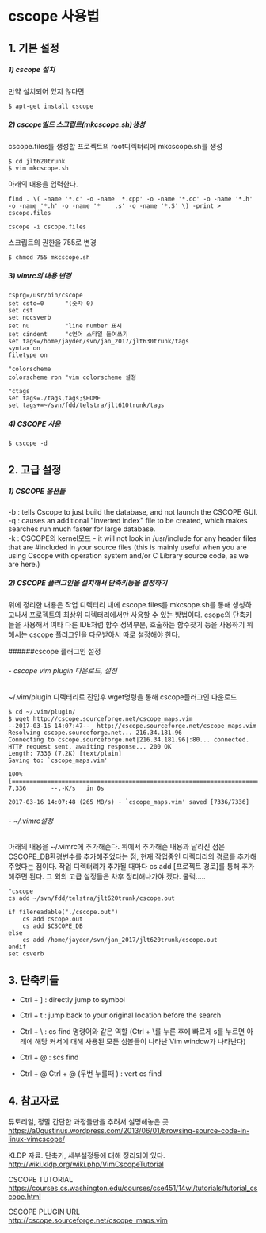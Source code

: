 # cscope 사용법  
## 1. 기본 설정  
##### 1) cscope 설치  
만약 설치되어 있지 않다면  
```{.bash}
$ apt-get install cscope  
```

##### 2) cscope빌드 스크립트(mkcscope.sh)생성  
cscope.files를 생성할 프로젝트의 root디렉터리에 mkcscope.sh를 생성  
```{.bash}
$ cd jlt620trunk  
$ vim mkcscope.sh  
```

아래의 내용을 입력한다.  
```{.bash}
find . \( -name '*.c' -o -name '*.cpp' -o -name '*.cc' -o -name '*.h' -o -name '*.h' -o -name '*    .s' -o -name '*.S' \) -print > cscope.files

cscope -i cscope.files  
```

스크립트의 권한을 755로 변경  
```{.bash}
$ chmod 755 mkcscope.sh  
```

##### 3) vimrc의 내용 변경  
```{bash}
csprg=/usr/bin/cscope
set csto=0      "(숫자 0)
set cst
set nocsverb
set nu          "line number 표시
set cindent     "c언어 스타일 들여쓰기
set tags=/home/jayden/svn/jan_2017/jlt630trunk/tags
syntax on
filetype on

"colorscheme
colorscheme ron "vim colorscheme 설정

"ctags
set tags=./tags,tags;$HOME
set tags+=~/svn/fdd/telstra/jlt610trunk/tags
```

##### 4) CSCOPE 사용
```{.bash}
$ cscope -d
```

## 2. 고급 설정
##### 1) CSCOPE 옵션들
-b : tells Cscope to just build the database, and not launch the CSCOPE GUI.  
-q : causes an additional "inverted index" file to be created, which makes searches run much faster for large database.  
-k : CSCOPE의 kernel모드 - it will not look in /usr/include for any header files that are #included in your source files (this is mainly useful when you are using Cscope with operation system and/or C Library source code, as we are here.)  

##### 2) CSCOPE 플러그인을 설치해서 단축키등을 설정하기  
위에 정리한 내용은 작업 디렉터리 내에 cscope.files를 mkcsope.sh를 통해 생성하고나서 프로젝트의 최상위 디렉터리에서만 사용할 수 있는 방법이다. csope의 단축키들을 사용해서 여타 다른 IDE처럼 함수 정의부분, 호출하는 함수찾기 등을 사용하기 위해서는 cscope 플러그인을 다운받아서 따로 설정해야 한다.

######cscope 플러그인 설정
###### - cscope vim plugin 다운로드, 설정
~/.vim/plugin 디렉터리로 진입후 wget명령을 통해 cscope플러그인 다운로드
```{.bash}
$ cd ~/.vim/plugin/
$ wget http://cscope.sourceforge.net/cscope_maps.vim
--2017-03-16 14:07:47--  http://cscope.sourceforge.net/cscope_maps.vim
Resolving cscope.sourceforge.net... 216.34.181.96
Connecting to cscope.sourceforge.net|216.34.181.96|:80... connected.
HTTP request sent, awaiting response... 200 OK
Length: 7336 (7.2K) [text/plain]
Saving to: `cscope_maps.vim'

100%[==========================================================================>] 7,336       --.-K/s   in 0s

2017-03-16 14:07:48 (265 MB/s) - `cscope_maps.vim' saved [7336/7336]
```
###### - ~/.vimrc설정
아래의 내용을 ~/.vimrc에 추가해준다. 위에서 추가해준 내용과 달라진 점은 CSCOPE_DB환경변수를 추가해주었다는 점, 현재 작업중인 디렉터리의 경로를 추가해주었다는 점이다. 작업 디렉터리가 추가될 때마다 cs add [프로젝트 경로]를 통해 추가해주면 된다. 그 외의 고급 설정들은 차후 정리해나가야 겠다. 쿨럭.....
```{.bash}
"cscope
cs add ~/svn/fdd/telstra/jlt620trunk/cscope.out

if filereadable("./cscope.out")
	cs add cscope.out
	cs add $CSCOPE_DB
else
	cs add /home/jayden/svn/jan_2017/jlt620trunk/cscope.out
endif
set csverb
```

## 3. 단축키들
* Ctrl + ] : directly jump to symbol  
* Ctrl + t : jump back to your original location before the search  
* Ctrl + \ : cs find 명령어와 같은 역할
  (Ctrl + \를 누른 후에 빠르게 s를 누르면 아래에 해당 커서에 대해 사용된 모든 심볼들이 나타난 Vim window가 나타난다)  

* Ctrl + @ : scs find  
* Ctrl + @ Ctrl + @ (두번 누를때 ) : vert cs find  

## 4. 참고자료
튜토리얼, 정말 간단한 과정들만을 추려서 설명해놓은 곳  
https://a0gustinus.wordpress.com/2013/06/01/browsing-source-code-in-linux-vimcscope/
  
KLDP 자료. 단축키, 세부설정등에 대해 정리되어 있다.  
http://wiki.kldp.org/wiki.php/VimCscopeTutorial

CSCOPE TUTORIAL  
https://courses.cs.washington.edu/courses/cse451/14wi/tutorials/tutorial_cscope.html

CSCOPE PLUGIN URL  
http://cscope.sourceforge.net/cscope_maps.vim






